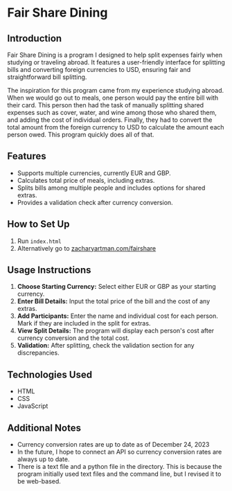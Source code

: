 # Fair Share Dining

## Introduction
Fair Share Dining is a program I designed to help split expenses fairly when studying or traveling abroad. It features a user-friendly interface for splitting bills and converting foreign currencies to USD, ensuring fair and straightforward bill splitting.

The inspiration for this program came from my experience studying abroad. When we would go out to meals, one person would pay the entire bill with their card. This person then had the task of manually splitting shared expenses such as cover, water, and wine among those who shared them, and adding the cost of individual orders. Finally, they had to convert the total amount from the foreign currency to USD to calculate the amount each person owed. This program quickly does all of that.

## Features
- Supports multiple currencies, currently EUR and GBP.
- Calculates total price of meals, including extras.
- Splits bills among multiple people and includes options for shared extras.
- Provides a validation check after currency conversion.

## How to Set Up
1. Run `index.html`
2. Alternatively go to [zacharyartman.com/fairshare](https://zacharyartman.com/fairshare)

## Usage Instructions
1. **Choose Starting Currency:** Select either EUR or GBP as your starting currency.
2. **Enter Bill Details:** Input the total price of the bill and the cost of any extras.
3. **Add Participants:** Enter the name and individual cost for each person. Mark if they are included in the split for extras.
4. **View Split Details:** The program will display each person's cost after currency conversion and the total cost.
5. **Validation:** After splitting, check the validation section for any discrepancies.

## Technologies Used
- HTML
- CSS
- JavaScript


## Additional Notes
- Currency conversion rates are up to date as of December 24, 2023
- In the future, I hope to connect an API so currency conversion rates are always up to date.
- There is a text file and a python file in the directory. This is because the program initially used text files and the command line, but I revised it to be web-based. 
